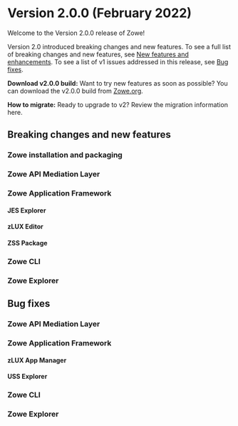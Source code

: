 # Version 2.0.0 (February 2022)

Welcome to the Version 2.0.0 release of Zowe! 

Version 2.0 introduced breaking changes and new features. To see a full list of breaking changes and new features, see [New features and enhancements](#new-features-and-enhancements). To see a list of v1 issues addressed in this release, see [Bug fixes](#bug-fixes). 

**Download v2.0.0 build:** Want to try new features as soon as possible? You can download the v2.0.0 build from [Zowe.org](https://www.zowe.org/download.html).

**How to migrate:** Ready to upgrade to v2? Review the migration information here. 

## Breaking changes and new features

### Zowe installation and packaging

### Zowe API Mediation Layer

### Zowe Application Framework

#### JES Explorer

#### zLUX Editor

#### ZSS Package

### Zowe CLI

### Zowe Explorer


## Bug fixes

### Zowe API Mediation Layer

### Zowe Application Framework

#### zLUX App Manager

#### USS Explorer

### Zowe CLI

### Zowe Explorer